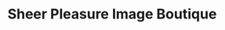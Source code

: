 ---
title: "Sheer Pleasure Image Boutique"
url: /covina/sheer-pleasure-image-boutique/
shop: boutique
---